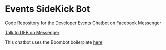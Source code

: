 # Events SideKick Bot
Code Repository for the Developer Events Chatbot on Facebook Messenger

[Talk to DEB on Messenger](http://m.me/developerevents/)

This chatbot uses the Boombot boilerplate [here](https://github.com/richwednesday/boombot-boilerplate)
